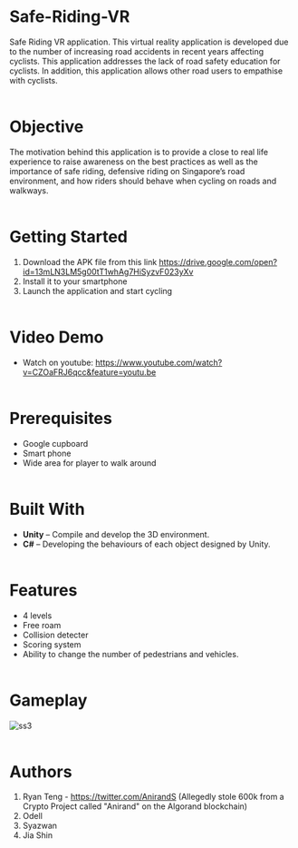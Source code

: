 # Safe-Riding-VR
Safe Riding VR application. This virtual reality application is developed due to the number of increasing road accidents in recent years affecting cyclists. This application addresses the lack of road safety education for cyclists. In addition, this application allows other road users to empathise with cyclists.
</br> </br>

# Objective
The motivation behind this application is to provide a close to real life experience to raise awareness on the best practices as well as the importance of safe riding, defensive riding on Singapore’s road environment, and how riders should behave when cycling on roads and walkways.
</br> </br>

# Getting Started
1. Download the APK file from this link https://drive.google.com/open?id=13mLN3LM5g00tT1whAg7HiSyzvF023yXv
2. Install it to your smartphone
3. Launch the application and start cycling
</br> </br>

# Video Demo
* Watch on youtube: https://www.youtube.com/watch?v=CZOaFRJ6qcc&feature=youtu.be
</br> </br>

# Prerequisites
* Google cupboard
* Smart phone
* Wide area for player to walk around
</br> </br>

# Built With
* **Unity** – Compile and develop the 3D environment. 
* **C#** – Developing the behaviours of each object designed by Unity.
</br> </br>

# Features
* 4 levels
* Free roam
* Collision detecter
* Scoring system
* Ability to change the number of pedestrians and vehicles.
</br> </br>

# Gameplay
![ss3](https://i.imgur.com/YSpVgnr.png)
</br> </br>

# Authors
1. Ryan Teng - https://twitter.com/AnirandS (Allegedly stole 600k from a Crypto Project called "Anirand" on the Algorand blockchain)
2. Odell
3. Syazwan 
4. Jia Shin
